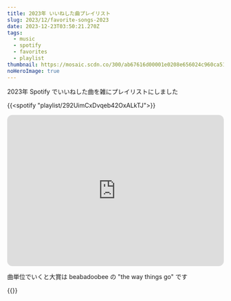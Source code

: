 ```yaml
---
title: 2023年 いいねした曲プレイリスト
slug: 2023/12/favorite-songs-2023
date: 2023-12-23T03:50:21.270Z
tags:
  - music
  - spotify
  - favorites
  - playlist
thumbnail: https://mosaic.scdn.co/300/ab67616d00001e0208e656024c960ca5128a2f49ab67616d00001e0216025492336e8584d8b77768ab67616d00001e023456a000dc303a94002cae6bab67616d00001e029c835164f2d56dae7ee8a402
noHeroImage: true
---
```

2023年 Spotify でいいねした曲を雑にプレイリストにしました

{{<spotify "playlist/292UimCxDvqeb42OxALkTJ">}}
<iframe style="border-radius:12px" src="https://open.spotify.com/embed/playlist/292UimCxDvqeb42OxALkTJ?utm_source=generator" width="100%" height="352" frameBorder="0" allowfullscreen="" allow="autoplay; clipboard-write; encrypted-media; fullscreen; picture-in-picture" loading="lazy"></iframe>

曲単位でいくと大賞は beabadoobee の "the way things go" です

{{<youtube title="beabadoobee - the way things go" src="4SeE6rJrnfc">}}
